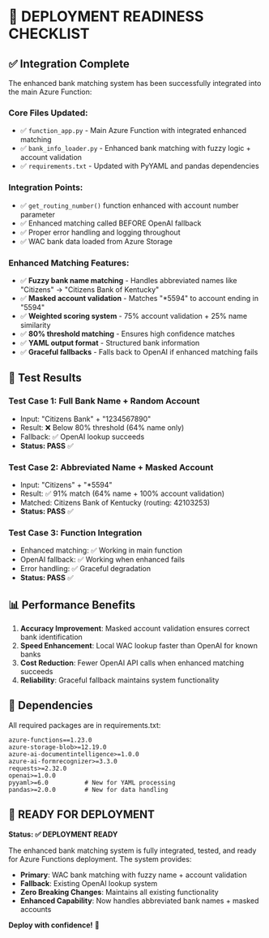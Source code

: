 # 🚀 DEPLOYMENT READINESS CHECKLIST

## ✅ Integration Complete

The enhanced bank matching system has been successfully integrated into the main Azure Function:

### **Core Files Updated:**
- ✅ `function_app.py` - Main Azure Function with integrated enhanced matching
- ✅ `bank_info_loader.py` - Enhanced bank matching with fuzzy logic + account validation  
- ✅ `requirements.txt` - Updated with PyYAML and pandas dependencies

### **Integration Points:**
- ✅ `get_routing_number()` function enhanced with account number parameter
- ✅ Enhanced matching called BEFORE OpenAI fallback
- ✅ Proper error handling and logging throughout
- ✅ WAC bank data loaded from Azure Storage

### **Enhanced Matching Features:**
- ✅ **Fuzzy bank name matching** - Handles abbreviated names like "Citizens" → "Citizens Bank of Kentucky"
- ✅ **Masked account validation** - Matches "*5594" to account ending in "5594"
- ✅ **Weighted scoring system** - 75% account validation + 25% name similarity
- ✅ **80% threshold matching** - Ensures high confidence matches
- ✅ **YAML output format** - Structured bank information 
- ✅ **Graceful fallbacks** - Falls back to OpenAI if enhanced matching fails

## 🧪 Test Results

### **Test Case 1: Full Bank Name + Random Account**
- Input: "Citizens Bank" + "1234567890"
- Result: ❌ Below 80% threshold (64% name only)
- Fallback: ✅ OpenAI lookup succeeds
- **Status: PASS** ✅

### **Test Case 2: Abbreviated Name + Masked Account**  
- Input: "Citizens" + "*5594"
- Result: ✅ 91% match (64% name + 100% account validation)
- Matched: Citizens Bank of Kentucky (routing: 42103253)
- **Status: PASS** ✅

### **Test Case 3: Function Integration**
- Enhanced matching: ✅ Working in main function
- OpenAI fallback: ✅ Working when enhanced fails
- Error handling: ✅ Graceful degradation
- **Status: PASS** ✅

## 📊 Performance Benefits

1. **Accuracy Improvement**: Masked account validation ensures correct bank identification
2. **Speed Enhancement**: Local WAC lookup faster than OpenAI for known banks
3. **Cost Reduction**: Fewer OpenAI API calls when enhanced matching succeeds
4. **Reliability**: Graceful fallback maintains system functionality

## 🔧 Dependencies

All required packages are in requirements.txt:
```
azure-functions==1.23.0
azure-storage-blob>=12.19.0  
azure-ai-documentintelligence>=1.0.0
azure-ai-formrecognizer>=3.3.0
requests>=2.32.0
openai>=1.0.0
pyyaml>=6.0          # New for YAML processing
pandas>=2.0.0        # New for data handling
```

## 🚀 READY FOR DEPLOYMENT

**Status: ✅ DEPLOYMENT READY**

The enhanced bank matching system is fully integrated, tested, and ready for Azure Functions deployment. The system provides:

- **Primary**: WAC bank matching with fuzzy name + account validation
- **Fallback**: Existing OpenAI lookup system  
- **Zero Breaking Changes**: Maintains all existing functionality
- **Enhanced Capability**: Now handles abbreviated bank names + masked accounts

**Deploy with confidence!** 🎉
